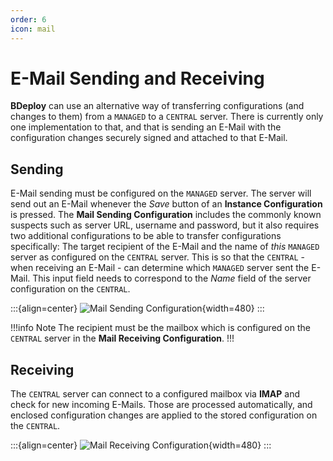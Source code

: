 ```yaml
---
order: 6
icon: mail
---
```


# E-Mail Sending and Receiving

**BDeploy** can use an alternative way of transferring configurations (and changes to them) from a `MANAGED` to a `CENTRAL` server. There is currently only one implementation to that, and that is sending an E-Mail with the configuration changes securely signed and attached to that E-Mail.

## Sending

E-Mail sending must be configured on the `MANAGED` server. The server will send out an E-Mail whenever the _Save_ button of an **Instance Configuration** is pressed. The **Mail Sending Configuration** includes the commonly known suspects such as server URL, username and password, but it also requires two additional configurations to be able to transfer configurations specifically: The target recipient of the E-Mail and the name of _this_ `MANAGED` server as configured on the `CENTRAL` server. This is so that the `CENTRAL` - when receiving an E-Mail - can determine which `MANAGED` server sent the E-Mail. This input field needs to correspond to the _Name_ field of the server configuration on the `CENTRAL`.

:::{align=center}
![Mail Sending Configuration](/images/Doc_Admin_Mail_Sending.png){width=480}
:::

!!!info Note
The recipient must be the mailbox which is configured on the `CENTRAL` server in the **Mail Receiving Configuration**.
!!!

## Receiving

The `CENTRAL` server can connect to a configured mailbox via **IMAP** and check for new incoming E-Mails. Those are processed automatically, and enclosed configuration changes are applied to the stored configuration on the `CENTRAL`.

:::{align=center}
![Mail Receiving Configuration](/images/Doc_Admin_Mail_Receiving.png){width=480}
:::

